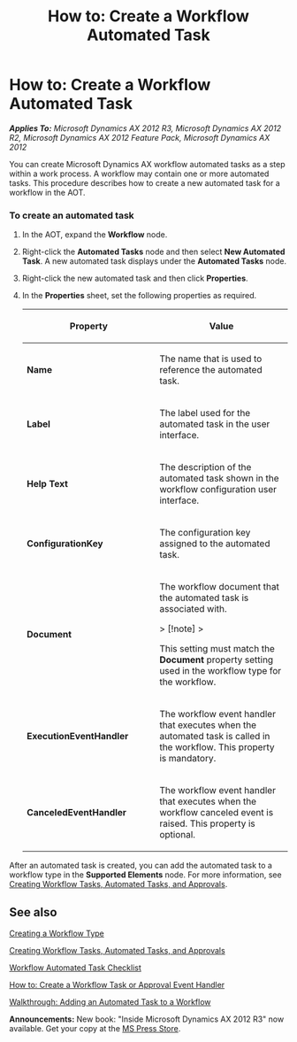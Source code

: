 ﻿---
title: 'How to: Create a Workflow Automated Task'
TOCTitle: 'How to: Create a Workflow Automated Task'
ms:assetid: df1b21fc-49f3-4016-ac90-6d7cd25bf09e
ms:mtpsurl: https://msdn.microsoft.com/en-us/library/Gg864388(v=AX.60)
ms:contentKeyID: 35252088
ms.date: 05/18/2015
mtps_version: v=AX.60
---

# How to: Create a Workflow Automated Task 


_**Applies To:** Microsoft Dynamics AX 2012 R3, Microsoft Dynamics AX 2012 R2, Microsoft Dynamics AX 2012 Feature Pack, Microsoft Dynamics AX 2012_

You can create Microsoft Dynamics AX workflow automated tasks as a step within a work process. A workflow may contain one or more automated tasks. This procedure describes how to create a new automated task for a workflow in the AOT.

### To create an automated task

1.  In the AOT, expand the **Workflow** node.

2.  Right-click the **Automated Tasks** node and then select **New Automated Task**. A new automated task displays under the **Automated Tasks** node.

3.  Right-click the new automated task and then click **Properties**.

4.  In the **Properties** sheet, set the following properties as required.
    
    <table>
    <colgroup>
    <col style="width: 50%" />
    <col style="width: 50%" />
    </colgroup>
    <thead>
    <tr class="header">
    <th><p>Property</p></th>
    <th><p>Value</p></th>
    </tr>
    </thead>
    <tbody>
    <tr class="odd">
    <td><p><strong>Name</strong></p></td>
    <td><p>The name that is used to reference the automated task.</p></td>
    </tr>
    <tr class="even">
    <td><p><strong>Label</strong></p></td>
    <td><p>The label used for the automated task in the user interface.</p></td>
    </tr>
    <tr class="odd">
    <td><p><strong>Help Text</strong></p></td>
    <td><p>The description of the automated task shown in the workflow configuration user interface.</p></td>
    </tr>
    <tr class="even">
    <td><p><strong>ConfigurationKey</strong></p></td>
    <td><p>The configuration key assigned to the automated task.</p></td>
    </tr>
    <tr class="odd">
    <td><p><strong>Document</strong></p></td>
    <td><p>The workflow document that the automated task is associated with.</p>
    > [!note]  
    > <P>This setting must match the <strong>Document</strong> property setting used in the workflow type for the workflow.</P>
    </td>
    </tr>
    <tr class="even">
    <td><p><strong>ExecutionEventHandler</strong></p></td>
    <td><p>The workflow event handler that executes when the automated task is called in the workflow. This property is mandatory.</p></td>
    </tr>
    <tr class="odd">
    <td><p><strong>CanceledEventHandler</strong></p></td>
    <td><p>The workflow event handler that executes when the workflow canceled event is raised. This property is optional.</p></td>
    </tr>
    </tbody>
    </table>


After an automated task is created, you can add the automated task to a workflow type in the **Supported Elements** node. For more information, see [Creating Workflow Tasks, Automated Tasks, and Approvals](creating-workflow-tasks-automated-tasks-and-approvals.md).

## See also

[Creating a Workflow Type](creating-a-workflow-type.md)

[Creating Workflow Tasks, Automated Tasks, and Approvals](creating-workflow-tasks-automated-tasks-and-approvals.md)

[Workflow Automated Task Checklist](workflow-automated-task-checklist.md)

[How to: Create a Workflow Task or Approval Event Handler](how-to-create-a-workflow-task-or-approval-event-handler.md)

[Walkthrough: Adding an Automated Task to a Workflow](walkthrough-adding-an-automated-task-to-a-workflow.md)

  
**Announcements:** New book: "Inside Microsoft Dynamics AX 2012 R3" now available. Get your copy at the [MS Press Store](https://www.microsoftpressstore.com/store/inside-microsoft-dynamics-ax-2012-r3-9780735685109).

